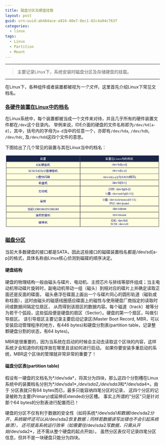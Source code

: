 ```yaml
---
title: 磁盘分区及硬盘挂载
layout: post
guid: urn:uuid:ab464ace-a924-40e7-8ec1-82c4a94c763f
categories:
  - linux
tags:
  - Linux
  - Partition
  - Mount
---
```



---

> 主要记录Linux下，系统安装时磁盘分区及存储硬盘的挂载。

---

在Linux下，各种组件或者装置都被视为*一个文件*，这里首先介绍Linux下常见文档名。

### [各硬件装置在Linux中的档名](http://cn.linux.vbird.org/linux_basic/0130designlinux.php#hardware_no)
在Linux系统中，每个装置都被当成一个文件来对待，并且几乎所有的硬件装置文件都在`/dev`这个目录内。
举例来说，IDE介面的硬盘的文件名称即为`/dev/hd[a-d]`，其中，括号内的字母为`a-d`当中的任意一个，亦即有`/dev/hda`, `/dev/hdb`, `/dev/hdc`, 及`/dev/hdd`这四个文件的意思。

下图给出了几个常见的装置与其在Linux当中的档名：

[![linux file system](/media/files/2017/02/23/LinuxDevs.png)](https://github.com/bizhishui/bizhishui.github.io/blob/master/ "linux file system")


### [磁盘分区](http://cn.linux.vbird.org/linux_basic/0130designlinux.php#partition)
当前大多数硬盘的接口都是SATA，因此这些接口的磁碟装置档名都是/dev/sd[a-p]的格式，具体名称由Linux核心侦测到磁碟的顺序决定。

#### 硬盘结构
硬盘的物理结构一般由磁头与碟片、电动机、主控芯片与排线等部件组成；当主电动机带动碟片旋转时，副电动机带动一组（磁头）到相对应的碟片上并确定读取正面还是反面的碟面，
磁头悬浮在碟面上画出一个与碟片同心的圆形轨道（磁轨或称柱面），这时由磁头的磁感线圈感应碟面上的磁性与使用硬盘厂商指定的读取时间或数据间隔定位扇区，
从而得到该扇区的数据内容。每个磁道（track）被等分为若干个弧段，这些弧段便是硬盘的扇区（Sector）。硬盘的第一个扇区，叫做引导扇区。
该引导扇区主要记录主要启动记录区(Master Boot Record, MBR，可以安装启动管理程序的地方，有446 bytes)和硬盘分割表(partition table，记录整颗硬盘分割的状态，有64 bytes)。

MBR是很重要的，因为当系统在启动的时候会主动去读取这个区块的内容，这样系统才会知道你的程序放在哪里且该如何进行启动。 
如果你要安装多重启动的系统，MBR这个区块的管理就非常非常的重要了！


#### 磁盘分区表(partition table)
假设有一硬盘的文档名为*/dev/sda*，将其分为四块，那么这四个分割槽在Linux系统中的装置档名分别为*/dev/sda1*,*/dev/sda2*,*/dev/sda3*和*/dev/sda4*。由于
分区表就只有64 bytes而已，最多只能容纳四笔分区的记录， 这四个分区的记录被称为主要(Primary)或延伸(Extended)分区槽。
事实上所谓的"分区"只是针对那个64 bytes的分割表进行配置而已！

硬盘的分区不仅有利于数据的安全性（如将系统*/dev/sda1*和数据*/dev/sda2*分开，系统破坏还可以从*/dev/sda2*恢复数据；同样若数据读写出错也不会引起系统崩溃），
还可提高系统运行效率（如需要往*/dev/sda2*写数据，只需从开始*/dev/sda2*，还不需从整个硬盘的起点开始）。
虽然分区表仅可记录四笔分区信息，但并不是一块硬盘只能分为四块。
